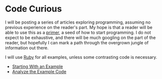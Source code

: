 # Code Curious

I will be posting a series of articles exploring programming, assuming no previous experience on the reader's part. My hope is that a reader will be able to use this as a [primer](http://en.wikipedia.org/wiki/Primer_(textbook)), a seed of how to start programming. I do not expect to be exhaustive, and there will be much googling on the part of the reader, but hopefully I can mark a path through the overgrown jungle of information out there.

I will use [Ruby](http://en.wikipedia.org/wiki/Ruby_(programming_language)) for all examples, unless some contrasting code is necessary.

- [Starting With an Example](https://github.com/rwalters/code_curious/blob/master/start_with_an_example.md)
- [Analyze the Example Code](https://github.com/rwalters/code_curious/blob/master/analyze_example.md)
